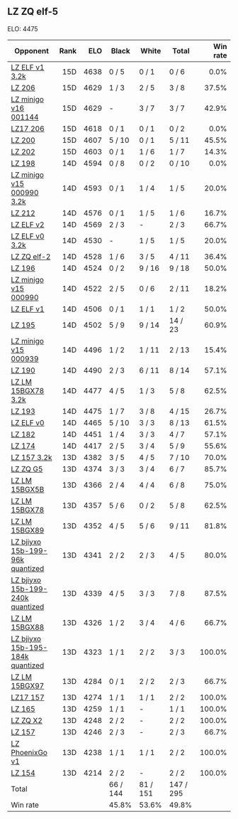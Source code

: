 ## LZ ZQ elf-5 ##

ELO: 4475

Opponent | Rank | ELO | Black | White | Total | Win rate
---------|-----:|----:|-------|-------|-------|-------:
[LZ ELF v1 3.2k](LZ%20ELF%20v1%203.2k.md) | 15D | 4638 | 0 / 5 | 0 / 1 | 0 / 6 | 0.0%
[LZ 206](LZ%20206.md) | 15D | 4629 | 1 / 3 | 2 / 5 | 3 / 8 | 37.5%
[LZ minigo v16 001144](LZ%20minigo%20v16%20001144.md) | 15D | 4629 | - | 3 / 7 | 3 / 7 | 42.9%
[LZ17 206](LZ17%20206.md) | 15D | 4618 | 0 / 1 | 0 / 1 | 0 / 2 | 0.0%
[LZ 200](LZ%20200.md) | 15D | 4607 | 5 / 10 | 0 / 1 | 5 / 11 | 45.5%
[LZ 202](LZ%20202.md) | 15D | 4603 | 0 / 1 | 1 / 6 | 1 / 7 | 14.3%
[LZ 198](LZ%20198.md) | 14D | 4594 | 0 / 8 | 0 / 2 | 0 / 10 | 0.0%
[LZ minigo v15 000990 3.2k](LZ%20minigo%20v15%20000990%203.2k.md) | 14D | 4593 | 0 / 1 | 1 / 4 | 1 / 5 | 20.0%
[LZ 212](LZ%20212.md) | 14D | 4576 | 0 / 1 | 1 / 5 | 1 / 6 | 16.7%
[LZ ELF v2](LZ%20ELF%20v2.md) | 14D | 4569 | 2 / 3 | - | 2 / 3 | 66.7%
[LZ ELF v0 3.2k](LZ%20ELF%20v0%203.2k.md) | 14D | 4530 | - | 1 / 5 | 1 / 5 | 20.0%
[LZ ZQ elf-2](LZ%20ZQ%20elf-2.md) | 14D | 4528 | 1 / 6 | 3 / 5 | 4 / 11 | 36.4%
[LZ 196](LZ%20196.md) | 14D | 4524 | 0 / 2 | 9 / 16 | 9 / 18 | 50.0%
[LZ minigo v15 000990](LZ%20minigo%20v15%20000990.md) | 14D | 4522 | 2 / 5 | 0 / 6 | 2 / 11 | 18.2%
[LZ ELF v1](LZ%20ELF%20v1.md) | 14D | 4506 | 0 / 1 | 1 / 1 | 1 / 2 | 50.0%
[LZ 195](LZ%20195.md) | 14D | 4502 | 5 / 9 | 9 / 14 | 14 / 23 | 60.9%
[LZ minigo v15 000939](LZ%20minigo%20v15%20000939.md) | 14D | 4496 | 1 / 2 | 1 / 11 | 2 / 13 | 15.4%
[LZ 190](LZ%20190.md) | 14D | 4490 | 2 / 3 | 6 / 11 | 8 / 14 | 57.1%
[LZ LM 15BGX78 3.2k](LZ%20LM%2015BGX78%203.2k.md) | 14D | 4477 | 4 / 5 | 1 / 3 | 5 / 8 | 62.5%
[LZ 193](LZ%20193.md) | 14D | 4475 | 1 / 7 | 3 / 8 | 4 / 15 | 26.7%
[LZ ELF v0](LZ%20ELF%20v0.md) | 14D | 4465 | 5 / 10 | 3 / 3 | 8 / 13 | 61.5%
[LZ 182](LZ%20182.md) | 14D | 4451 | 1 / 4 | 3 / 3 | 4 / 7 | 57.1%
[LZ 174](LZ%20174.md) | 14D | 4417 | 2 / 5 | 3 / 4 | 5 / 9 | 55.6%
[LZ 157 3.2k](LZ%20157%203.2k.md) | 13D | 4382 | 3 / 5 | 4 / 5 | 7 / 10 | 70.0%
[LZ ZQ G5](LZ%20ZQ%20G5.md) | 13D | 4374 | 3 / 3 | 3 / 4 | 6 / 7 | 85.7%
[LZ LM 15BGX5B](LZ%20LM%2015BGX5B.md) | 13D | 4366 | 2 / 4 | 4 / 4 | 6 / 8 | 75.0%
[LZ LM 15BGX78](LZ%20LM%2015BGX78.md) | 13D | 4357 | 5 / 6 | 0 / 2 | 5 / 8 | 62.5%
[LZ LM 15BGX89](LZ%20LM%2015BGX89.md) | 13D | 4352 | 4 / 5 | 5 / 6 | 9 / 11 | 81.8%
[LZ bjiyxo 15b-199-96k quantized](LZ%20bjiyxo%2015b-199-96k%20quantized.md) | 13D | 4341 | 2 / 2 | 2 / 3 | 4 / 5 | 80.0%
[LZ bjiyxo 15b-199-240k quantized](LZ%20bjiyxo%2015b-199-240k%20quantized.md) | 13D | 4339 | 4 / 5 | 3 / 3 | 7 / 8 | 87.5%
[LZ LM 15BGX88](LZ%20LM%2015BGX88.md) | 13D | 4326 | 1 / 2 | 3 / 4 | 4 / 6 | 66.7%
[LZ bjiyxo 15b-195-184k quantized](LZ%20bjiyxo%2015b-195-184k%20quantized.md) | 13D | 4323 | 1 / 1 | 2 / 2 | 3 / 3 | 100.0%
[LZ LM 15BGX97](LZ%20LM%2015BGX97.md) | 13D | 4284 | 0 / 1 | 2 / 2 | 2 / 3 | 66.7%
[LZ17 157](LZ17%20157.md) | 13D | 4274 | 1 / 1 | 1 / 1 | 2 / 2 | 100.0%
[LZ 165](LZ%20165.md) | 13D | 4259 | 1 / 1 | - | 1 / 1 | 100.0%
[LZ ZQ X2](LZ%20ZQ%20X2.md) | 13D | 4248 | 2 / 2 | - | 2 / 2 | 100.0%
[LZ 157](LZ%20157.md) | 13D | 4246 | 2 / 3 | - | 2 / 3 | 66.7%
[LZ PhoenixGo v1](LZ%20PhoenixGo%20v1.md) | 13D | 4238 | 1 / 1 | 1 / 1 | 2 / 2 | 100.0%
[LZ 154](LZ%20154.md) | 13D | 4214 | 2 / 2 | - | 2 / 2 | 100.0%
Total | | | 66 / 144 | 81 / 151 | 147 / 295 | 
Win rate| | | 45.8% | 53.6% | 49.8% | 
